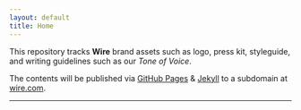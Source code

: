 ```yaml
---
layout: default
title: Home
---
```


This repository tracks **Wire** brand assets such as logo, press kit, styleguide, and writing guidelines such as our _Tone of Voice_.

The contents will be published via [GitHub Pages][1] & [Jekyll][2] to a subdomain at [wire.com][3].

---

[1]: https://pages.github.com
[2]: https://jekyllrb.com
[3]: http://wire.com
